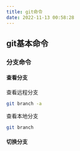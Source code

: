 ```yaml
---
title: git命令
date: 2022-11-13 00:58:28
---
```


## git基本命令

### 分支命令

#### 查看分支

查看远程分支

```bash
git branch -a
```

查看本地分支

```bash
git branch
```

#### 切换分支
